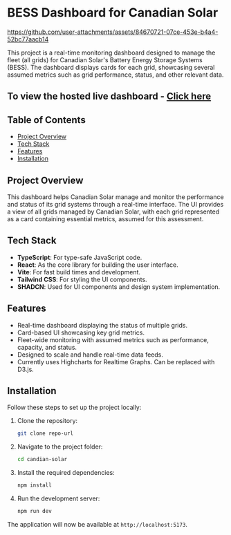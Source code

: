 # BESS Dashboard for Canadian Solar

https://github.com/user-attachments/assets/84670721-07ce-453e-b4a4-52bc77aacb14

This project is a real-time monitoring dashboard designed to manage the fleet (all grids) for Canadian Solar's Battery Energy Storage Systems (BESS). The dashboard displays cards for each grid, showcasing several assumed metrics such as grid performance, status, and other relevant data.

## To view the hosted live dashboard - [Click here](https://dapper-kulfi-dea38c.netlify.app/)

## Table of Contents

- [Project Overview](#project-overview)
- [Tech Stack](#tech-stack)
- [Features](#features)
- [Installation](#installation)

## Project Overview

This dashboard helps Canadian Solar manage and monitor the performance and status of its grid systems through a real-time interface. The UI provides a view of all grids managed by Canadian Solar, with each grid represented as a card containing essential metrics, assumed for this assessment.

## Tech Stack

- **TypeScript**: For type-safe JavaScript code.
- **React**: As the core library for building the user interface.
- **Vite**: For fast build times and development.
- **Tailwind CSS**: For styling the UI components.
- **SHADCN**: Used for UI components and design system implementation.

## Features

- Real-time dashboard displaying the status of multiple grids.
- Card-based UI showcasing key grid metrics.
- Fleet-wide monitoring with assumed metrics such as performance, capacity, and status.
- Designed to scale and handle real-time data feeds.
- Currently uses Highcharts for Realtime Graphs. Can be replaced with D3.js.

## Installation

Follow these steps to set up the project locally:

1. Clone the repository:

   ```bash
   git clone repo-url
   ```

2. Navigate to the project folder:

   ```bash
   cd candian-solar
   ```

3. Install the required dependencies:

   ```bash
   npm install
   ```

4. Run the development server:

   ```bash
   npm run dev
   ```

The application will now be available at `http://localhost:5173`.
